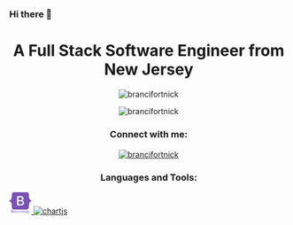 ### Hi there 👋
<h1 align="center" src="https://brancifortnick.github.io/%22%3EHi there! I'm Nicholas Brancifort</h1> <h3 align="center">A Full Stack Software Engineer from New Jersey</h3> <!-- <h4 align='center'>Music, traveling, family, and friends</h4> --> <p align="center"> <img src="https://komarev.com/ghpvc/?username=brancifortnick&label=Profile%20views&color=0e75b6&style=flat" alt="brancifortnick" /> </p>  <p align="center"><img src="https://github-profile-trophy.vercel.app/?username=brancifortnick&row=1&column=4&rank=S,SS,SSS,SECRET,AA,AAA,B,C" alt="brancifortnick" /></a> </p>   <h3 align="center">Connect with me:</h3> <p align="center"> <a href="https://linkedin.com/in/brancifortnick" target="blank"><img align="center" src="https://raw.githubusercontent.com/rahuldkjain/github-profile-readme-generator/master/src/images/icons/Social/linked-in-alt.svg" alt="brancifortnick" height="75" width="75" /></a> </p>  <h3 align="center">Languages and Tools:</h3> <p align="left"> <a href="https://getbootstrap/.
for your domain you bought use CNAME => https://docs.github.com/en/pages/configuring-a-custom-domain-for-your-github-pages-site/managing-a-custom-domain-for-your-github-pages-site target="_blank"> 
<img src="https://raw.githubusercontent.com/devicons/devicon/master/icons/bootstrap/bootstrap-plain-wordmark.svg" alt="bootstrap" width="40" height="40"/> 
</a> 
<a href="https://www.chartjs.org" target="_blank"> 
<img src="https://www.chartjs.org/media/logo-title.svg" alt="chartjs" width="40" height="40"/> 
</a> 
